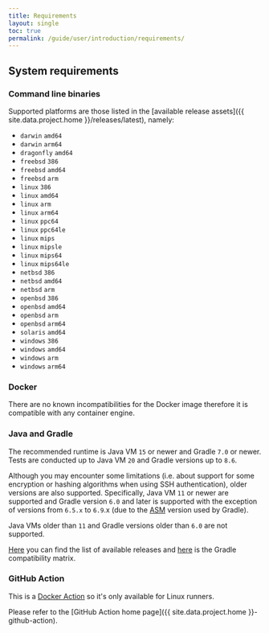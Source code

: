 ```yaml
---
title: Requirements
layout: single
toc: true
permalink: /guide/user/introduction/requirements/
---
```


## System requirements

### Command line binaries

Supported platforms are those listed in the [available release assets]({{ site.data.project.home }}/releases/latest), namely:

* `darwin` `amd64`
* `darwin` `arm64`
* `dragonfly` `amd64`
* `freebsd` `386`
* `freebsd` `amd64`
* `freebsd` `arm`
* `linux` `386`
* `linux` `amd64`
* `linux` `arm`
* `linux` `arm64`
* `linux` `ppc64`
* `linux` `ppc64le`
* `linux` `mips`
* `linux` `mipsle`
* `linux` `mips64`
* `linux` `mips64le`
* `netbsd` `386`
* `netbsd` `amd64`
* `netbsd` `arm`
* `openbsd` `386`
* `openbsd` `amd64`
* `openbsd` `arm`
* `openbsd` `arm64`
* `solaris` `amd64`
* `windows` `386`
* `windows` `amd64`
* `windows` `arm`
* `windows` `arm64`

### Docker

There are no known incompatibilities for the Docker image therefore it is compatible with any container engine.

### Java and Gradle

The recommended runtime is Java VM `15` or newer and Gradle `7.0` or newer. Tests are conducted up to Java VM `20` and Gradle versions up to `8.6`.

Although you may encounter some limitations (i.e. about support for some encryption or hashing algorithms when using SSH authentication), older versions are also supported. Specifically, Java VM `11` or newer are supported and Gradle version `6.0` and later is supported with the exception of versions from `6.5.x` to `6.9`.x (due to the [ASM](https://asm.ow2.io/index.html) version used by Gradle).

Java VMs older than `11` and Gradle versions older than `6.0` are not supported.

[Here](https://gradle.org/releases/) you can find the list of available releases and [here](https://docs.gradle.org/current/userguide/compatibility.html) is the Gradle compatibility matrix.

### GitHub Action

This is a [Docker Action](https://docs.github.com/en/actions/creating-actions/about-custom-actions#types-of-actions) so it's only available for Linux runners.

Please refer to the [GitHub Action home page]({{ site.data.project.home }}-github-action).
